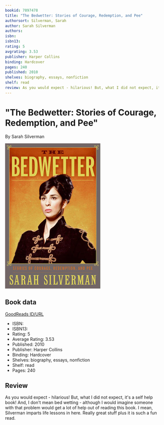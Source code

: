 ```yaml
---
bookid: 7897478
title: "The Bedwetter: Stories of Courage, Redemption, and Pee"
authorsort: Silverman, Sarah
author: Sarah Silverman
authors: 
isbn: 
isbn13: 
rating: 5
avgrating: 3.53
publisher: Harper Collins
binding: Hardcover
pages: 240
published: 2010
shelves: biography, essays, nonfiction
shelf: read
review: As you would expect - hilarious! But, what I did not expect, it's a self help book! And, I don't mean bed wetting - although I would imagine someone with that problem would get a lot of help out of reading this book. I mean, Silverman imparts life lessons in here. Really great stuff plus it is such a fun read.
---
```


# "The Bedwetter: Stories of Courage, Redemption, and Pee"

By Sarah Silverman

![](../../assets/bookcovers/1269295414l/7897478.jpg)

## Book data

[GoodReads ID/URL](https://www.goodreads.com/book/show/7897478)

- ISBN: 
- ISBN13: 
- Rating: 5
- Average Rating: 3.53
- Published: 2010
- Publisher: Harper Collins
- Binding: Hardcover
- Shelves: biography, essays, nonfiction
- Shelf: read
- Pages: 240

## Review

As you would expect - hilarious! But, what I did not expect, it's a self help book! And, I don't mean bed wetting - although I would imagine someone with that problem would get a lot of help out of reading this book. I mean, Silverman imparts life lessons in here. Really great stuff plus it is such a fun read.

